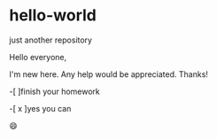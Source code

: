 # hello-world
just another repository

Hello everyone,

I'm new here. Any help would be appreciated. Thanks!

-[   ]finish your homework

-[ x ]yes you can

:smile:
